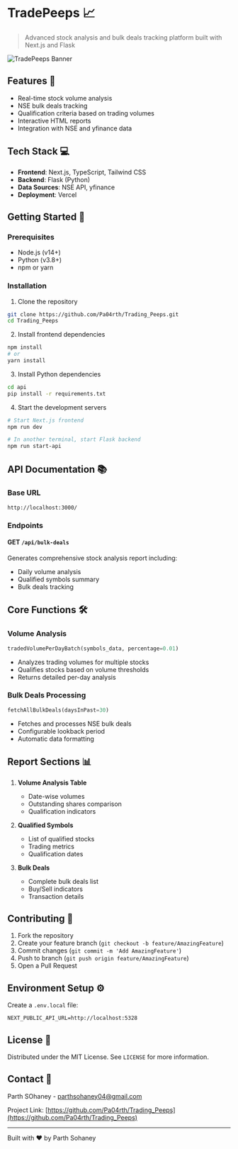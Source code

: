 # TradePeeps 📈

> Advanced stock analysis and bulk deals tracking platform built with Next.js and Flask

![TradePeeps Banner](public/banner.png)

## Features 🚀

- Real-time stock volume analysis
- NSE bulk deals tracking
- Qualification criteria based on trading volumes
- Interactive HTML reports
- Integration with NSE and yfinance data

## Tech Stack 💻

- **Frontend**: Next.js, TypeScript, Tailwind CSS
- **Backend**: Flask (Python)
- **Data Sources**: NSE API, yfinance
- **Deployment**: Vercel

## Getting Started 🏁

### Prerequisites

- Node.js (v14+)
- Python (v3.8+)
- npm or yarn

### Installation

1. Clone the repository

```bash
git clone https://github.com/Pa04rth/Trading_Peeps.git
cd Trading_Peeps
```

2. Install frontend dependencies

```bash
npm install
# or
yarn install
```

3. Install Python dependencies

```bash
cd api
pip install -r requirements.txt
```

4. Start the development servers

```bash
# Start Next.js frontend
npm run dev

# In another terminal, start Flask backend
npm run start-api
```

## API Documentation 📚

### Base URL

```
http://localhost:3000/
```

### Endpoints

#### GET `/api/bulk-deals`

Generates comprehensive stock analysis report including:

- Daily volume analysis
- Qualified symbols summary
- Bulk deals tracking

## Core Functions 🛠️

### Volume Analysis

```python
tradedVolumePerDayBatch(symbols_data, percentage=0.01)
```

- Analyzes trading volumes for multiple stocks
- Qualifies stocks based on volume thresholds
- Returns detailed per-day analysis

### Bulk Deals Processing

```python
fetchAllBulkDeals(daysInPast=30)
```

- Fetches and processes NSE bulk deals
- Configurable lookback period
- Automatic data formatting

## Report Sections 📊

1. **Volume Analysis Table**

   - Date-wise volumes
   - Outstanding shares comparison
   - Qualification indicators

2. **Qualified Symbols**

   - List of qualified stocks
   - Trading metrics
   - Qualification dates

3. **Bulk Deals**
   - Complete bulk deals list
   - Buy/Sell indicators
   - Transaction details

## Contributing 🤝

1. Fork the repository
2. Create your feature branch (`git checkout -b feature/AmazingFeature`)
3. Commit changes (`git commit -m 'Add AmazingFeature'`)
4. Push to branch (`git push origin feature/AmazingFeature`)
5. Open a Pull Request

## Environment Setup ⚙️

Create a `.env.local` file:

```env
NEXT_PUBLIC_API_URL=http://localhost:5328
```

## License 📄

Distributed under the MIT License. See `LICENSE` for more information.

## Contact 📧

Parth SOhaney - parthsohaney04@gmail.com

Project Link: [https://github.com/Pa04rth/Trading_Peeps](https://github.com/Pa04rth/Trading_Peeps)

---

Built with ❤️ by Parth Sohaney
